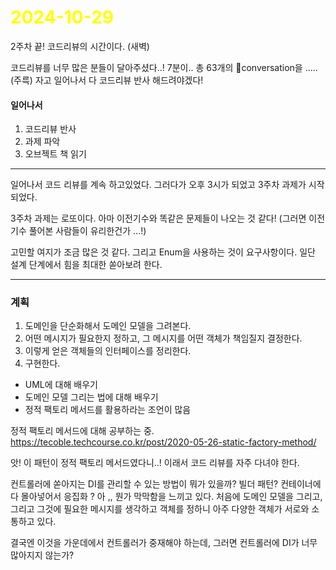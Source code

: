# <span style="color:yellow">2024-10-29</span>
2주차 끝!
코드리뷰의 시간이다. (새벽)


코드리뷰를 너무 많은 분들이 달아주셨다..! 7분이.. 총 63개의 conversation을 ..... (주륵)
자고 일어나서 다 코드리뷰 반사 해드려야겠다! 


#### 일어나서
1. 코드리뷰 반사
2. 과제 파악
3. 오브젝트 책 읽기 


- - -

일어나서 코드 리뷰를 계속 하고있었다.
그러다가 오후 3시가 되었고 3주차 과제가 시작되었다.

3주차 과제는 로또이다. 아마 이전기수와 똑같은 문제들이 나오는 것 같다! (그러면 이전 기수 풀어본 사람들이 유리한건가 ...!)

고민할 여지가 조금 많은 것 같다. 그리고 Enum을 사용하는 것이 요구사항이다. 일단 설계 단계에서 힘을 최대한 쏟아보려 한다.


- - -

### 계획
1. 도메인을 단순화해서 도메인 모델을 그려본다.
2. 어떤 메시지가 필요한지 정하고, 그 메시지를 어떤 객체가 책임질지 결정한다.
3. 이렇게 얻은 객체들의 인터페이스를 정리한다.
4. 구현한다.




- UML에 대해 배우기
- 도메인 모델 그리는 법에 대해 배우기
- 정적 팩토리 메서드를 활용하라는 조언이 많음



정적 팩토리 메서드에 대해 공부하는 중.
https://tecoble.techcourse.co.kr/post/2020-05-26-static-factory-method/

앗! 이 패턴이 정적 팩토리 메서드였다니..! 이래서 코드 리뷰를 자주 다녀야 한다.


컨트롤러에 쏟아지는 DI를 관리할 수 있는 방법이 뭐가 있을까? 빌더 패턴? 컨테이너에 다 몰아넣어서 응집화 ?
아 ,, 뭔가 막막함을 느끼고 있다. 처음에 도메인 모델을 그리고, 그리고 그것에 필요한 메시지를 생각하고 객체를 정하니 아주 다양한 객체가 서로와 소통하고 있다.

결국엔 이것을 가운데에서 컨트롤러가 중재해야 하는데, 그러면 컨트롤러에 DI가 너무 많아지지 않는가?